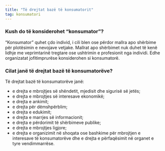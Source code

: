 ```yaml
---
title: "Të drejtat bazë të konsumatorit"
tag: konsumatori
---
```


### Kush do të konsiderohet “konsumator”?

“Konsumator” quhet çdo individ, i cili blen ose përdor mallra apo shërbime për plotësimin e nevojave vetjake. Mallrat apo shërbimet nuk duhet të kenë lidhje me veprimtarinë tregtare ose ushtrimin e profesionit nga individi. Edhe organizatat jofitimprurëse konsiderohen si konsumatorë.

### Cilat janë të drejtat bazë të konsumatorëve?

Të drejtat bazë të konsumatorëve janë:

* e drejta e mbrojtjes së shëndetit, mjedisit dhe sigurisë së jetës;
* e drejta e mbrojtjes së interesave ekonomikë;
* e drejta e ankimit;
* e drejta për dëmshpërblim;
* e drejta e edukimit;
* e drejta e marrjes së informacionit;
* e drejta e përdorimit të shërbimeve publike;
* e drejta e mbrojtjes ligjore;
* e drejta e organizimit në shoqata ose bashkime për mbrojtjen e interesave të konsumatorëve dhe e drejta e përfaqësimit në organet e tyre vendimmarrëse.
